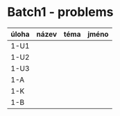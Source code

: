 # Batch1 - problems

| úloha | název | téma | jméno |
|-------|-------|------|-------|
| 1-U1  |       |      |       |
| 1-U2  |       |      |       |
| 1-U3  |       |      |       |
| 1-A   |       |      |       |
| 1-K   |       |      |       |
| 1-B   |       |      |       |
